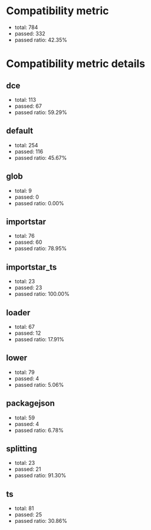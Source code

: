 # Compatibility metric
- total: 784
- passed: 332
- passed ratio: 42.35%
# Compatibility metric details
## dce
- total: 113
- passed: 67
- passed ratio: 59.29%
## default
- total: 254
- passed: 116
- passed ratio: 45.67%
## glob
- total: 9
- passed: 0
- passed ratio: 0.00%
## importstar
- total: 76
- passed: 60
- passed ratio: 78.95%
## importstar_ts
- total: 23
- passed: 23
- passed ratio: 100.00%
## loader
- total: 67
- passed: 12
- passed ratio: 17.91%
## lower
- total: 79
- passed: 4
- passed ratio: 5.06%
## packagejson
- total: 59
- passed: 4
- passed ratio: 6.78%
## splitting
- total: 23
- passed: 21
- passed ratio: 91.30%
## ts
- total: 81
- passed: 25
- passed ratio: 30.86%
